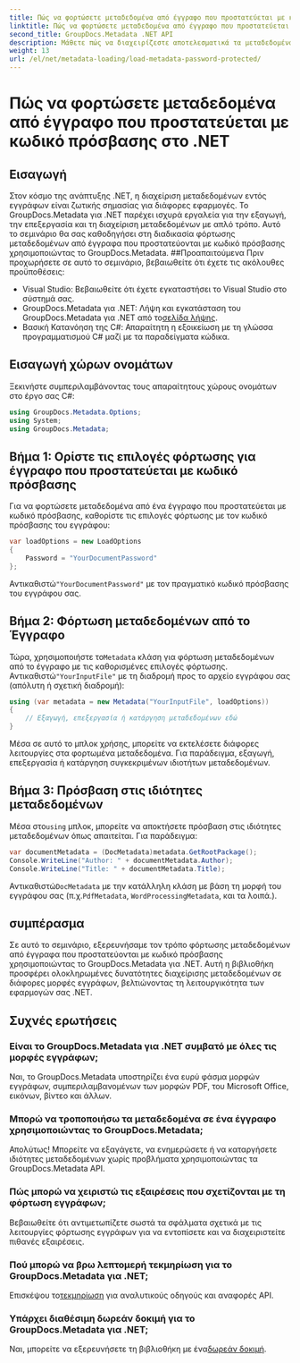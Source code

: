 ```yaml
---
title: Πώς να φορτώσετε μεταδεδομένα από έγγραφο που προστατεύεται με κωδικό πρόσβασης στο .NET
linktitle: Πώς να φορτώσετε μεταδεδομένα από έγγραφο που προστατεύεται με κωδικό πρόσβασης στο .NET
second_title: GroupDocs.Metadata .NET API
description: Μάθετε πώς να διαχειρίζεστε αποτελεσματικά τα μεταδεδομένα εγγράφων με το GroupDocs.Metadata για .NET. Εξαγωγή, επεξεργασία και διαχείριση μεταδεδομένων απρόσκοπτα στις εφαρμογές σας .NET.
weight: 13
url: /el/net/metadata-loading/load-metadata-password-protected/
---
```


# Πώς να φορτώσετε μεταδεδομένα από έγγραφο που προστατεύεται με κωδικό πρόσβασης στο .NET

## Εισαγωγή
Στον κόσμο της ανάπτυξης .NET, η διαχείριση μεταδεδομένων εντός εγγράφων είναι ζωτικής σημασίας για διάφορες εφαρμογές. Το GroupDocs.Metadata για .NET παρέχει ισχυρά εργαλεία για την εξαγωγή, την επεξεργασία και τη διαχείριση μεταδεδομένων με απλό τρόπο. Αυτό το σεμινάριο θα σας καθοδηγήσει στη διαδικασία φόρτωσης μεταδεδομένων από έγγραφα που προστατεύονται με κωδικό πρόσβασης χρησιμοποιώντας το GroupDocs.Metadata.
##Προαπαιτούμενα
Πριν προχωρήσετε σε αυτό το σεμινάριο, βεβαιωθείτε ότι έχετε τις ακόλουθες προϋποθέσεις:
- Visual Studio: Βεβαιωθείτε ότι έχετε εγκαταστήσει το Visual Studio στο σύστημά σας.
-  GroupDocs.Metadata για .NET: Λήψη και εγκατάσταση του GroupDocs.Metadata για .NET από το[σελίδα λήψης](https://releases.groupdocs.com/metadata/net/).
- Βασική Κατανόηση της C#: Απαραίτητη η εξοικείωση με τη γλώσσα προγραμματισμού C# μαζί με τα παραδείγματα κώδικα.

## Εισαγωγή χώρων ονομάτων
Ξεκινήστε συμπεριλαμβάνοντας τους απαραίτητους χώρους ονομάτων στο έργο σας C#:
```csharp
using GroupDocs.Metadata.Options;
using System;
using GroupDocs.Metadata;
```
## Βήμα 1: Ορίστε τις επιλογές φόρτωσης για έγγραφο που προστατεύεται με κωδικό πρόσβασης
Για να φορτώσετε μεταδεδομένα από ένα έγγραφο που προστατεύεται με κωδικό πρόσβασης, καθορίστε τις επιλογές φόρτωσης με τον κωδικό πρόσβασης του εγγράφου:
```csharp
var loadOptions = new LoadOptions
{
    Password = "YourDocumentPassword"
};
```
 Αντικαθιστώ`"YourDocumentPassword"` με τον πραγματικό κωδικό πρόσβασης του εγγράφου σας.
## Βήμα 2: Φόρτωση μεταδεδομένων από το Έγγραφο
 Τώρα, χρησιμοποιήστε το`Metadata` κλάση για φόρτωση μεταδεδομένων από το έγγραφο με τις καθορισμένες επιλογές φόρτωσης. Αντικαθιστώ`"YourInputFile"` με τη διαδρομή προς το αρχείο εγγράφου σας (απόλυτη ή σχετική διαδρομή):
```csharp
using (var metadata = new Metadata("YourInputFile", loadOptions))
{
    // Εξαγωγή, επεξεργασία ή κατάργηση μεταδεδομένων εδώ
}
```
Μέσα σε αυτό το μπλοκ χρήσης, μπορείτε να εκτελέσετε διάφορες λειτουργίες στα φορτωμένα μεταδεδομένα. Για παράδειγμα, εξαγωγή, επεξεργασία ή κατάργηση συγκεκριμένων ιδιοτήτων μεταδεδομένων.
## Βήμα 3: Πρόσβαση στις ιδιότητες μεταδεδομένων
 Μέσα στο`using` μπλοκ, μπορείτε να αποκτήσετε πρόσβαση στις ιδιότητες μεταδεδομένων όπως απαιτείται. Για παράδειγμα:
```csharp
var documentMetadata = (DocMetadata)metadata.GetRootPackage();
Console.WriteLine("Author: " + documentMetadata.Author);
Console.WriteLine("Title: " + documentMetadata.Title);
```
 Αντικαθιστώ`DocMetadata` με την κατάλληλη κλάση με βάση τη μορφή του εγγράφου σας (π.χ.`PdfMetadata`, `WordProcessingMetadata`, και τα λοιπά.).

## συμπέρασμα
Σε αυτό το σεμινάριο, εξερευνήσαμε τον τρόπο φόρτωσης μεταδεδομένων από έγγραφα που προστατεύονται με κωδικό πρόσβασης χρησιμοποιώντας το GroupDocs.Metadata για .NET. Αυτή η βιβλιοθήκη προσφέρει ολοκληρωμένες δυνατότητες διαχείρισης μεταδεδομένων σε διάφορες μορφές εγγράφων, βελτιώνοντας τη λειτουργικότητα των εφαρμογών σας .NET.

## Συχνές ερωτήσεις
### Είναι το GroupDocs.Metadata για .NET συμβατό με όλες τις μορφές εγγράφων;
Ναι, το GroupDocs.Metadata υποστηρίζει ένα ευρύ φάσμα μορφών εγγράφων, συμπεριλαμβανομένων των μορφών PDF, του Microsoft Office, εικόνων, βίντεο και άλλων.
### Μπορώ να τροποποιήσω τα μεταδεδομένα σε ένα έγγραφο χρησιμοποιώντας το GroupDocs.Metadata;
Απολύτως! Μπορείτε να εξαγάγετε, να ενημερώσετε ή να καταργήσετε ιδιότητες μεταδεδομένων χωρίς προβλήματα χρησιμοποιώντας τα GroupDocs.Metadata API.
### Πώς μπορώ να χειριστώ τις εξαιρέσεις που σχετίζονται με τη φόρτωση εγγράφων;
Βεβαιωθείτε ότι αντιμετωπίζετε σωστά τα σφάλματα σχετικά με τις λειτουργίες φόρτωσης εγγράφων για να εντοπίσετε και να διαχειριστείτε πιθανές εξαιρέσεις.
### Πού μπορώ να βρω λεπτομερή τεκμηρίωση για το GroupDocs.Metadata για .NET;
 Επισκέψου το[τεκμηρίωση](https://tutorials.groupdocs.com/metadata/net/) για αναλυτικούς οδηγούς και αναφορές API.
### Υπάρχει διαθέσιμη δωρεάν δοκιμή για το GroupDocs.Metadata για .NET;
 Ναι, μπορείτε να εξερευνήσετε τη βιβλιοθήκη με ένα[δωρεάν δοκιμή](https://releases.groupdocs.com/).